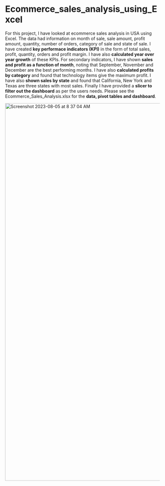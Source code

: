 # Ecommerce_sales_analysis_using_Excel

For this project, I have looked at ecommerce sales analysis in USA using Excel. The data had information on month of sale, sale amount, profit amount, quantity, number of orders, category of sale and state of sale. I have created **key performace indicators (KPI)** in the form of total sales, profit, quantity, orders and profit margin. I have also **calculated year over year growth** of these KPIs. For secondary indicators, I have shown **sales and profit as a function of month**, noting that September, November and December are the best performing months. I have also **calculated profits by category** and found that technology items give the maximum profit. I have also **shown sales by state** and found that California, New York and Texas are three states with most sales. Finally I have provided a **slicer to filter out the dashboard** as per the users needs. Please see the Ecommerce_Sales_Analysis.xlsx for the **data, pivot tables and dashboard**.



<img width="1223" alt="Screenshot 2023-08-05 at 8 37 04 AM" src="https://github.com/mayank8893/Excel_Analysis_Projects/assets/69361645/8111452e-154d-4d56-903d-8292b92d44aa">
